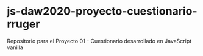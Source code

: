 # js-daw2020-proyecto-cuestionario-rruger
Repositorio para el Proyecto 01 - Cuestionario desarrollado en JavaScript vanilla
